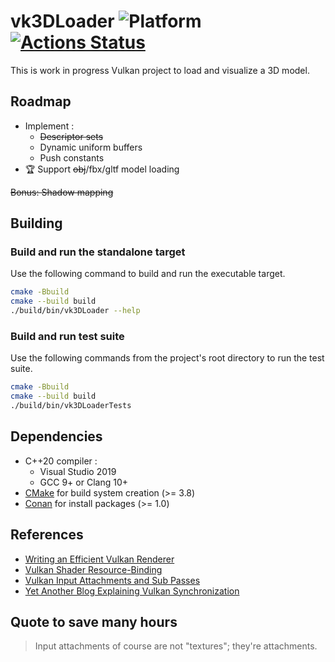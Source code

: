 # vk3DLoader ![Platform](https://img.shields.io/badge/platform-windows%20%7C%20linux-success?style=flat-square) [![Actions Status](https://img.shields.io/github/workflow/status/florianvazelle/vk3DLoader/CMake%20Build%20Matrix?style=flat-square)](https://github.com/florianvazelle/vk3DLoader/actions) 

This is work in progress Vulkan project to load and visualize a 3D model.

## Roadmap

- Implement :
  - ~~Descriptor sets~~
  - Dynamic uniform buffers
  - Push constants
- 🏆 Support ~~obj~~/fbx/gltf model loading

~~Bonus: Shadow mapping~~

## Building

### Build and run the standalone target

Use the following command to build and run the executable target.

```bash
cmake -Bbuild
cmake --build build
./build/bin/vk3DLoader --help
```

### Build and run test suite

Use the following commands from the project's root directory to run the test suite.

```bash
cmake -Bbuild
cmake --build build
./build/bin/vk3DLoaderTests
```

## Dependencies

- C++20 compiler :
    - Visual Studio 2019
    - GCC 9+ or Clang 10+
- [CMake](https://cmake.org/) for build system creation (>= 3.8)
- [Conan](https://conan.io/) for install packages (>= 1.0)

## References

- [Writing an Efficient Vulkan Renderer](https://zeux.io/2020/02/27/writing-an-efficient-vulkan-renderer/)
- [Vulkan Shader Resource-Binding](https://developer.nvidia.com/vulkan-shader-resource-binding)
- [Vulkan Input Attachments and Sub Passes](https://www.saschawillems.de/blog/2018/07/19/vulkan-input-attachments-and-sub-passes/)
- [Yet Another Blog Explaining Vulkan Synchronization](https://themaister.net/blog/2019/08/14/yet-another-blog-explaining-vulkan-synchronization/)

## Quote to save many hours

> Input attachments of course are not "textures"; they're attachments.